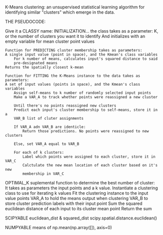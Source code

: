 K-Means clustering: an unsupervised statistical learning algorithm for
identifying similar "clusters" which emerge in the data.

THE PSEUDOCODE:

Give it a CLASSY name:
    INITIALIZATION... the class takes as a parameter:
        K, or the number of clusters you want it to identify
        And initializes with an empty variable for mean cluster point values
    
    Function for PREDICTING cluster membership takes as parameters:
    A single input value (point in space), and the Kmean's class variables
        For k number of means, calculates input's squared distance to said
        pre-designated means
    Returns the spatially closest k-mean
    
    Function for FITTING the K-Means instance to the data takes as parameters:
    A set of input values (points in space), and the Kmean's class variables
        Assign self-means to k number of randomly selected input points
        Make a VAR_A to track whether points were reassigned a new cluster

        Until there's no points reassigned new clusters
        Predict each input's cluster membership to self-means, store it in a
        VAR_B list of cluter assignments

        If VAR_A adn VAR_B are identicle:
            Return those predictions. No points were reassigned to new clusters
        
        Else, set VAR_A equal to VAR_B

        For each of k clusters:
            Label which points were assigned to each cluster, store it in VAR_C
            Calctulate the new mean location of each cluster based on it's new
            membership in VAR_C


OPTIMAL_K suplemental function to determine the best number of cluster:
It takes as parameters the input points and a k value.
    Instantiate a clustering class to use for iterating k values
    Fit the clustering instance to the input value points
    VAR_A to hold the means output when clustering
    VAR_B to store cluster prediction labels with their input point
    Sum the squared euclidean distance of each input to its cluster mean point
    Return the sum


SCIPYABLE euclidean_dist & squared_dist
scipy.spatial.distance.euclidean()

NUMPYABLE means of np.mean(np.array([]), axis=0)